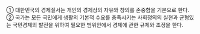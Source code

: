 ① 대한민국의 경제질서는 개인의 경제상의 자유와 창의를 존중함을 기본으로 한다.
② 국가는 모든 국민에게 생활의 기본적 수요를 충족시키는 사회정의의 실현과 균형있는 국민경제의 발전을 위하여 필요한 범위안에서 경제에 관한 규제와 조정을 한다.
